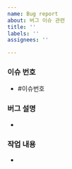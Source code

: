 ```yaml
---
name: Bug report
about: 버그 이슈 관련
title: ''
labels: ''
assignees: ''

---
```


### 이슈 번호

- #이슈번호

### 버그 설명

- 

### 작업 내용

-
